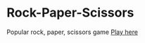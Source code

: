 # Rock-Paper-Scissors
 Popular rock, paper, scissors game
<a href="https://ultrapotros.github.io/Rock-Paper-Scissors/" target="_blank">Play here</a>
